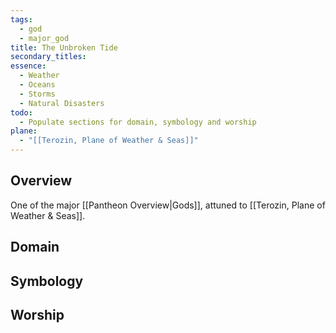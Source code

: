 ```yaml
---
tags:
  - god
  - major_god
title: The Unbroken Tide
secondary_titles: 
essence:
  - Weather
  - Oceans
  - Storms
  - Natural Disasters
todo:
  - Populate sections for domain, symbology and worship
plane:
  - "[[Terozin, Plane of Weather & Seas]]"
---
```

## Overview
One of the major [[Pantheon Overview|Gods]], attuned to [[Terozin, Plane of Weather & Seas]].
## Domain

## Symbology

## Worship
